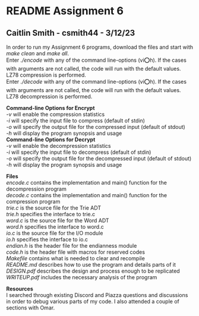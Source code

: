 # README Assignment 6
## Caitlin Smith - csmith44 - 3/12/23

In order to run my Assignment 6 programs, download the files and start with *make clean* and *make all*.<br>
Enter *./encode* with any of the command line-options (vi:o:h). If the cases with arguments are not called, the code will run with the default values. LZ78 compression is performed.<br>
Enter *./decode* with any of the command line-options (vi:o:h). If the cases with arguments are not called, the code will run with the default values. LZ78 decompression is performed.<br>

**Command-line Options for Encrypt**<br>
*-v* will enable the compression statistics<br>
*-i* will specify the input file to compress (default of stdin)<br>
*-o* will specify the output file for the compressed input (default of stdout)<br>
*-h* will display the program synopsis and usage<br>
**Command-line Options for Decrypt**<br>
*-v* will enable the decompression statistics<br>
*-i* will specify the input file to decompress (default of stdin)<br>
*-o* will specify the output file for the decompressed input (default of stdout)<br>
*-h* will display the program synopsis and usage<br>

**Files**<br>
*encode.c* contains the implementation and main() function for the decompression program<br>
*decode.c* contains the implementation and main() function for the compression program<br>
*trie.c* is the source file for the Trie ADT<br>
*trie.h* specifies the interface to trie.c<br>
*word.c* is the source file for the Word ADT<br>
*word.h* specifies the interface to word.c<br>
*io.c* is the source file for the I/O module<br>
*io.h* specifies the interface to io.c<br>
*endian.h* is the header file for the endianness module<br>
*code.h* is the header file with macros for reserved codes<br>
*Makefile* contains what is needed to clear and recompile<br>
*README.md* describes how to use the program and details parts of it<br>
*DESIGN.pdf* describes the design and process enough to be replicated<br>
*WRITEUP.pdf* includes the necessary analysis of the program<br>

**Resources**<br>
I searched through existing Discord and Piazza questions and discussions in order to debug various parts of my code. I also attended a couple of sections with Omar.